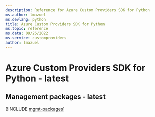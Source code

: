 ```yaml
---
description: Reference for Azure Custom Providers SDK for Python
ms.author: lmazuel
ms.devlang: python
title: Azure Custom Providers SDK for Python
ms.topic: reference
ms.data: 09/26/2022
ms.service: customproviders
author: lmazuel
---
```

# Azure Custom Providers SDK for Python - latest

## Management packages - latest
[!INCLUDE [mgmt-packages](custom-providers-mgmt-index.md)]